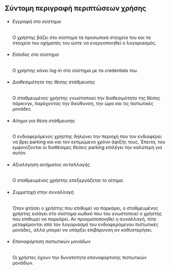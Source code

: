 ## **Σύντομη περιγραφή περιπτώσεων χρήσης**
  
* ###### *Εγγραφή στο σύστημα*
    Ο χρήστης βάζει στο σύστημα τα προσωπικά στοιχεία του και τα στοιχεία του οχήματός του ώστε να ενεργοποιηθεί ο λογαριασμός. 
  
* ###### *Είσοδος στο σύστημα*
    Ο χρήστης κάνει log-in στο σύστημα με τα credentials του.

* ###### *Διαθεσιμότητα της θέσης στάθμευσης*
    Ο σταθμευμένος χρήστης γνωστοποιεί την διαθεσιμότητα της θέσης πάρκινγκ, παρέχοντας την διεύθυνση, την ώρα και τις πιστωτικές μονάδες

* ###### *Αίτημα για θέση στάθμευσης*
    Ο ενδιαφερόμενος χρήστης δηλώνει την περιοχή που τον ενδιαφέρει να βρει parking και και τον εκτιμώμενο χρόνο
    άφιξής τους. Έπειτα, του εμφανίζονται οι διαθέσιμες θέσεις parking επιλέγει την καλύτερη για αυτόν.

* ###### *Αξιολόγηση αιτήματος ανταλλαγής*
    Ο σταθμευμένος χρήστης επεξεργάζεται το αίτημα.

* ###### *Συμμετοχή στην συναλλαγή*
    Όταν φτάσει ο χρήστης που επιθυμεί να παρκάρει, ο σταθμευμένος χρήστης εισάγει στο σύστημα κωδικό που του γνωστοποιεί ο χρήστης που
    επιθυμεί να παρκάρει. Αν πραγματοποιηθεί η συναλλαγή, τότε μεταφέρονται από τον λογαριασμό του ενδιαφερόμενου πιστωτικές μονάδες, αλλά μπορεί να υπάρξει επιβάρυνση αν καθυστερήσει.

* ###### *Επαναφόρτιση πιστωτικών μονάδων*
    Οι χρήστες έχουν την δυνατότητα επαναφόρτισης πιστωτικών μονάδων.